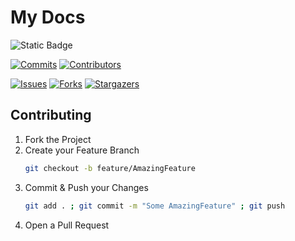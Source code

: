 # My Docs

![Static Badge](https://img.shields.io/badge/------------%20HELLO%20WORLD!%20-------------8A2BE2.svg?style=for-the-badge)

[![Commits][last-commits-shield]][last-commits-url]
[![Contributors][contributors-shield]][contributors-url]

[![Issues][issues-shield]][issues-url]
[![Forks][forks-shield]][forks-url]
[![Stargazers][stars-shield]][stars-url]

## Contributing

1. Fork the Project
2. Create your Feature Branch
   ```sh
   git checkout -b feature/AmazingFeature
   ```
3. Commit & Push your Changes
   ```sh
   git add . ; git commit -m "Some AmazingFeature" ; git push
   ```
4. Open a Pull Request

[contributors-shield]: https://img.shields.io/github/contributors/BBITWestin/My-Docs.svg?style=for-the-badge
[contributors-url]: https://github.com/BBITWestin/My-Docs/graphs/contributors
[forks-shield]: https://img.shields.io/github/forks/BBITWestin/My-Docs.svg?style=for-the-badge
[forks-url]: https://github.com/BBITWestin/My-Docs/network/members
[last-commits-shield]: https://img.shields.io/github/last-commit/BBITWestin/My-Docs.svg?style=for-the-badge
[last-commits-url]: https://github.com/BBITWestin/My-Docs/commits/main/
[stars-shield]: https://img.shields.io/github/stars/BBITWestin/My-Docs.svg?style=for-the-badge
[stars-url]: https://github.com/BBITWestin/My-Docs/stargazers
[issues-shield]: https://img.shields.io/github/issues/BBITWestin/My-Docs.svg?style=for-the-badge
[issues-url]: https://github.com/BBITWestin/My-Docs/issues

